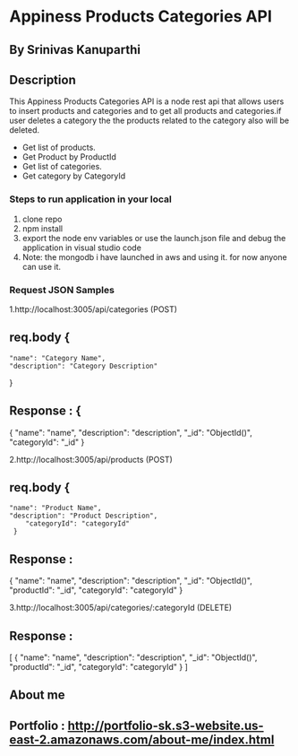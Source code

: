# Appiness Products Categories API

## By Srinivas Kanuparthi

## Description
This Appiness Products Categories API is a node rest api that allows users to insert products and categories and to get all products and categories.if user deletes a category the the products related to the category also will be deleted.

* Get list of products.
* Get Product by ProductId 
* Get list of categories.
* Get category by CategoryId 

### Steps to run application in your local

1. clone repo
2. npm install
3. export the node env variables or use the launch.json file and debug the application in visual studio code
4. Note: the mongodb i have launched in aws and using it. for now anyone can use it.


### Request JSON Samples

1.http://localhost:3005/api/categories (POST)

##  req.body {
	"name": "Category Name",
	"description": "Category Description"
}

## Response : {

{
  "name": "name",
  "description": "description",
  "_id": "ObjectId()",
  "categoryId": "_id"
}

2.http://localhost:3005/api/products (POST)

##  req.body {
	"name": "Product Name",
	"description": "Product Description",
        "categoryId": "categoryId"
     }

## Response :

{
  "name": "name",
  "description": "description",
  "_id": "ObjectId()",
  "productId": "_id",
  "categoryId": "categoryId"
}


3.http://localhost:3005/api/categories/:categoryId (DELETE)


##  Response :
[
 {
  "name": "name",
  "description": "description",
  "_id": "ObjectId()",
  "productId": "_id",
  "categoryId": "categoryId"
 }
 ]




## About me

## Portfolio :  http://portfolio-sk.s3-website.us-east-2.amazonaws.com/about-me/index.html


